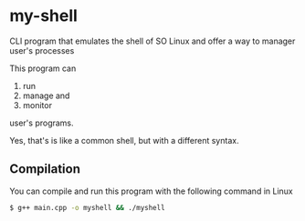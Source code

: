 # my-shell
CLI program that emulates the shell of SO Linux and offer a way to manager user's processes

This program can

1. run
2. manage and
3. monitor

user's programs. 

Yes, that's is like a common shell, but with a different syntax.

## Compilation

You can compile and run this program with the following command in Linux

```bash
$ g++ main.cpp -o myshell && ./myshell
```